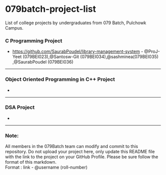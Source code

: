 # 079batch-project-list
List of college projects by undergraduates from 079 Batch, Pulchowk Campus.

### C Programming Project

- https://github.com/SaurabPoudel/library-management-system - @ProJ-Yeet (079BEI023),@Santosw-Git (079BEI034),@sashminea(079BEI035) ,@SaurabPoudel (079BEI036)
---

### Object Oriented Programming in C++ Project
* 

---

### DSA Project
* 

---
### Note:

All members in the 079Batch team can modify and commit to this repository. Do not upload your project here, only update this README file with the link to the project on your GitHub Profile. Please be sure follow the format of this markdown.\
Format : link - @username (roll-number)
